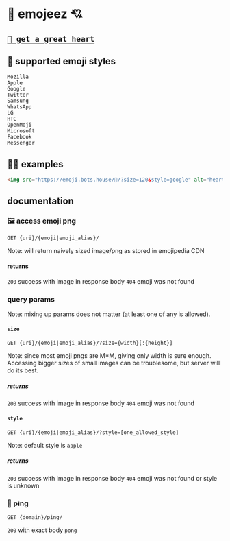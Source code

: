 # 💖 emojeez 💘

## [`💖 get a great heart`](https://emoji.bots.house/%F0%9F%92%96/?size=510&style=google)

## 💅 supported emoji styles

    Mozilla
    Apple
    Google
    Twitter
    Samsung
    WhatsApp
    LG
    HTC
    OpenMoji
    Microsoft
    Facebook
    Messenger


## 👨‍🦯 examples

```html
<img src="https://emoji.bots.house/💖/?size=120&style=google" alt="heart">
```

## documentation

### 🖼 access emoji png

```http request
GET {uri}/{emoji|emoji_alias}/
```

Note: will return naively sized image/png as stored in emojipedia CDN

#### returns
`200` success with image in response body
`404` emoji was not found

### query params

Note: mixing up params does not matter (at least one of any is allowed).

#### `size`

```http request
GET {uri}/{emoji|emoji_alias}/?size={width}[:{height}]
```

Note: since most emoji pngs are M*M, giving only width is sure enough. 
Accessing bigger sizes of small images can be troublesome, but server will do its best.

##### returns
`200` success with image in response body
`404` emoji was not found

#### `style`

```http request
GET {uri}/{emoji|emoji_alias}/?style=[one_allowed_style]
```

Note: default style is `apple`

##### returns
`200` success with image in response body
`404` emoji was not found or style is unknown

### 🏓 ping

```http request
GET {domain}/ping/
```

`200` with exact body `pong`
